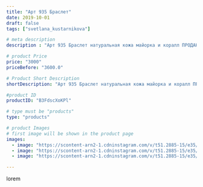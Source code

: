 ```yaml
---
title: "Арт 935 Браслет"
date: 2019-10-01
draft: false
tags: ["svetlana_kustarnikova"]

# meta description
description : "Арт 935 Браслет натуральная кожа майорка и коралл ПРОДАНО"

# product Price
price: "3000"
priceBefore: "3600.0"

# Product Short Description
shortDescription: "Арт 935 Браслет натуральная кожа майорка и коралл ПРОДАНО"

#product ID
productID: "B3FdscXoKPl"

# type must be "products"
type: "products"

# product Images
# first image will be shown in the product page
images:
  - image: "https://scontent-arn2-1.cdninstagram.com/v/t51.2885-15/e35/70004714_390786691847518_2220836685144325470_n.jpg?se=7&tp=1&_nc_ht=scontent-arn2-1.cdninstagram.com&_nc_cat=110&_nc_ohc=iuIBeMXJhKYAX8_XMyV&oh=369a6d8ef340001e2ce631acee972642&oe=606C5E0B&ig_cache_key=MjE0NTI1MTM4OTI0MTEwNTk2OQ%3D%3D.2"
  - image: "https://scontent-arn2-1.cdninstagram.com/v/t51.2885-15/e35/72682904_191641655197137_49051351827167908_n.jpg?se=8&tp=1&_nc_ht=scontent-arn2-1.cdninstagram.com&_nc_cat=109&_nc_ohc=3Mt0F_GAzgAAX-Qhcbi&oh=165cffc62cffa63dab9d166cc495b2c9&oe=606CC86A&ig_cache_key=MjE0NTI1MTM4OTE5OTM1MDMyMw%3D%3D.2"
  - image: "https://scontent-arn2-1.cdninstagram.com/v/t51.2885-15/e35/71182449_2465088460264986_695193055785575021_n.jpg?se=8&tp=1&_nc_ht=scontent-arn2-1.cdninstagram.com&_nc_cat=106&_nc_ohc=0R6zs_CiSboAX_r0f7l&oh=4d334bf3550b3834aec6596c3d9e97cc&oe=606D4CEE&ig_cache_key=MjE0NTI1MTM4OTIxNTk3MDQzMw%3D%3D.2"

---
```

lorem
